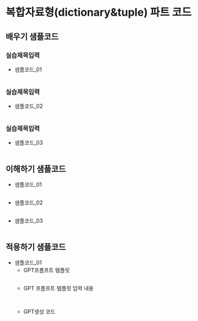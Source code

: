 # 복합자료형(dictionary&tuple) 파트 코드
## 배우기 샘플코드
### 실습제목입력
* 샘플코드_01
```
```
### 실습제목입력
* 샘플코드_02
```
```

### 실습제목입력
* 샘플코드_03
```
```

## 이해하기 샘플코드
* 샘플코드_01
```
```

* 샘플코드_02
```
```

* 샘플코드_03
```
```

## 적용하기 샘플코드
* 샘플코드_01
  - GPT프롬프트 템플릿
    ```
  
    ```
  - GPT 프롬프트 템플릿 입력 내용
    ```
   
    ```
  - GPT생성 코드
    ```
   
    ```
